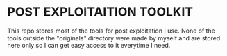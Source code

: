 # POST EXPLOITAITION TOOLKIT

This repo stores most of the tools for post exploitation I use. None of the tools outside the "originals" directory were made by myself and are stored here only so I can get easy access to it everytime I need. 

